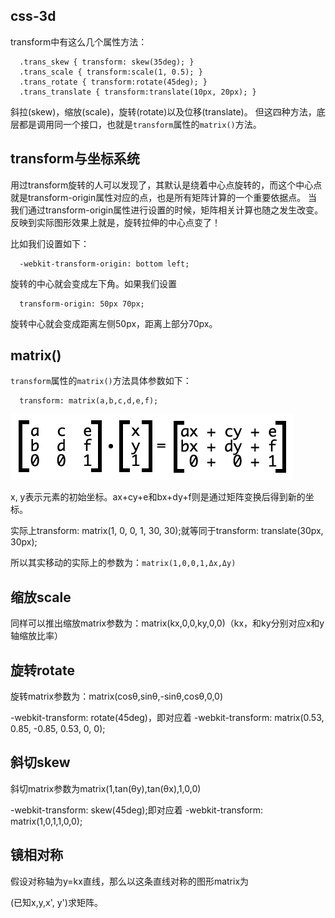 css-3d
-
transform中有这么几个属性方法：
```
  .trans_skew { transform: skew(35deg); }
  .trans_scale { transform:scale(1, 0.5); }
  .trans_rotate { transform:rotate(45deg); }
  .trans_translate { transform:translate(10px, 20px); }
```
斜拉(skew)，缩放(scale)，旋转(rotate)以及位移(translate)。
但这四种方法，底层都是调用同一个接口，也就是`transform`属性的`matrix()`方法。

transform与坐标系统
-
用过transform旋转的人可以发现了，其默认是绕着中心点旋转的，而这个中心点就是transform-origin属性对应的点，也是所有矩阵计算的一个重要依据点。
当我们通过transform-origin属性进行设置的时候，矩阵相关计算也随之发生改变。反映到实际图形效果上就是，旋转拉伸的中心点变了！

比如我们设置如下：
```
  -webkit-transform-origin: bottom left;
```
旋转的中心就会变成左下角。如果我们设置
```
  transform-origin: 50px 70px;
```
旋转中心就会变成距离左侧50px，距离上部分70px。

matrix()
-
`transform`属性的`matrix()`方法具体参数如下：
```
  transform: matrix(a,b,c,d,e,f);
```
![image](https://github.com/sysuzhyupeng/css-3d/raw/master/resources/img/matrix.gif)

x, y表示元素的初始坐标。ax+cy+e和bx+dy+f则是通过矩阵变换后得到新的坐标。

实际上transform: matrix(1, 0, 0, 1, 30, 30);就等同于transform: translate(30px, 30px);

所以其实移动的实际上的参数为：`matrix(1,0,0,1,Δx,Δy)`

缩放scale
-
同样可以推出缩放matrix参数为：matrix(kx,0,0,ky,0,0)（kx，和ky分别对应x和y轴缩放比率）

旋转rotate
-
旋转matrix参数为：matrix(cosθ,sinθ,-sinθ,cosθ,0,0)

-webkit-transform: rotate(45deg)，即对应着 -webkit-transform: matrix(0.53, 0.85, -0.85, 0.53, 0, 0);

斜切skew
-
斜切matrix参数为matrix(1,tan(θy),tan(θx),1,0,0)

-webkit-transform: skew(45deg);即对应着 -webkit-transform: matrix(1,0,1,1,0,0);

镜相对称
-
假设对称轴为y=kx直线，那么以这条直线对称的图形matrix为

(已知x,y,x', y')求矩阵。

 
